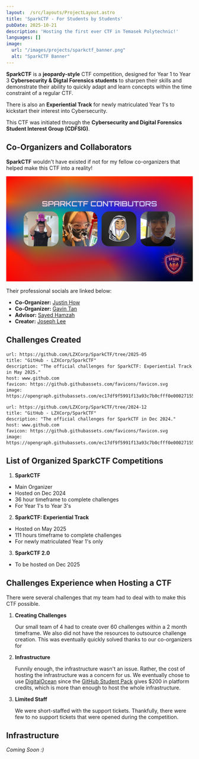 ```yaml
---
layout:  /src/layouts/ProjectLayout.astro
title: 'SparkCTF - For Students by Students'
pubDate: 2025-10-21
description: 'Hosting the first ever CTF in Temasek Polytechnic!'
languages: []
image:
  url: "/images/projects/sparkctf_banner.png"
  alt: "SparkCTF Banner"
---
```


**SparkCTF** is a **jeopardy-style** CTF competition, designed for Year 1 to Year 3 **Cybersecurity & Digtal Forensics students** to sharpen their skills and demonstrate their ability to quickly adapt and learn concepts within the time constraint of a regular CTF.

There is also an **Experiential Track** for newly matriculated Year 1's to kickstart their interest into Cybersecurity.

This CTF was initiated through the **Cybersecurity and Digital Forensics Student Interest Group (CDFSIG)**.

## Co-Organizers and Collaborators

**SparkCTF** wouldn't have existed if not for my fellow co-organizers that helped make this CTF into a reality!

![](attachment/sparkctf/people_banner.png)

Their professional socials are linked below:
- **Co-Organizer:** [Justin How](https://www.linkedin.com/in/justin-how-291155241/)
- **Co-Organizer:** [Gavin Tan](https://www.linkedin.com/in/joseph-lee-58646a283/)
- **Advisor:** [Sayed Hamzah](https://www.linkedin.com/in/sayedhamzah/)
- **Creator:** [Joseph Lee](https://www.linkedin.com/in/joseph-lee-58646a283/)

## Challenges Created

```cardlink
url: https://github.com/LZXCorp/SparkCTF/tree/2025-05
title: "GitHub - LZXCorp/SparkCTF"
description: "The official challenges for SparkCTF: Experiential Track in May 2025."
host: www.github.com
favicon: https://github.githubassets.com/favicons/favicon.svg
image: https://opengraph.githubassets.com/ec17df9f5991f13a93c7b0cfff0e00027155c015467dc4a4689eec5354bd05d6/LZXCorp/SparkCTF
```

```cardlink
url: https://github.com/LZXCorp/SparkCTF/tree/2024-12
title: "GitHub - LZXCorp/SparkCTF"
description: "The official challenges for SparkCTF in Dec 2024."
host: www.github.com
favicon: https://github.githubassets.com/favicons/favicon.svg
image: https://opengraph.githubassets.com/ec17df9f5991f13a93c7b0cfff0e00027155c015467dc4a4689eec5354bd05d6/LZXCorp/SparkCTF
```

## List of Organized SparkCTF Competitions

1. **SparkCTF**
  - Main Organizer
  - Hosted on Dec 2024
  - 36 hour timeframe to complete challenges
  - For Year 1's to Year 3's

2. **SparkCTF: Experiential Track**
  - Hosted on May 2025
  - 111 hours timeframe to complete challenges
  - For newly matriculated Year 1's only

3. **SparkCTF 2.0**
  - To be hosted on Dec 2025

## Challenges Experience when Hosting a CTF

There were several challenges that my team had to deal with to make this CTF possible.

1. **Creating Challenges**

    Our small team of 4 had to create over 60 challenges within a 2 month timeframe. We also did not have the resources to outsource challenge creation. This was eventually quickly solved thanks to our co-organizers for

2. **Infrastructure**

    Funnily enough, the infrastructure wasn't an issue. Rather, the cost of hosting the infrastructure was a concern for us. We eventually chose to use [DigitalOcean](https://www.digitalocean.com/) since the [GitHub Student Pack](https://education.github.com/pack) gives $200 in platform credits, which is more than enough to host the whole infrastructure.

3. **Limited Staff**

    We were short-staffed with the support tickets. Thankfully, there were few to no support tickets that were opened during the competition.

## Infrastructure

*Coming Soon :)*
